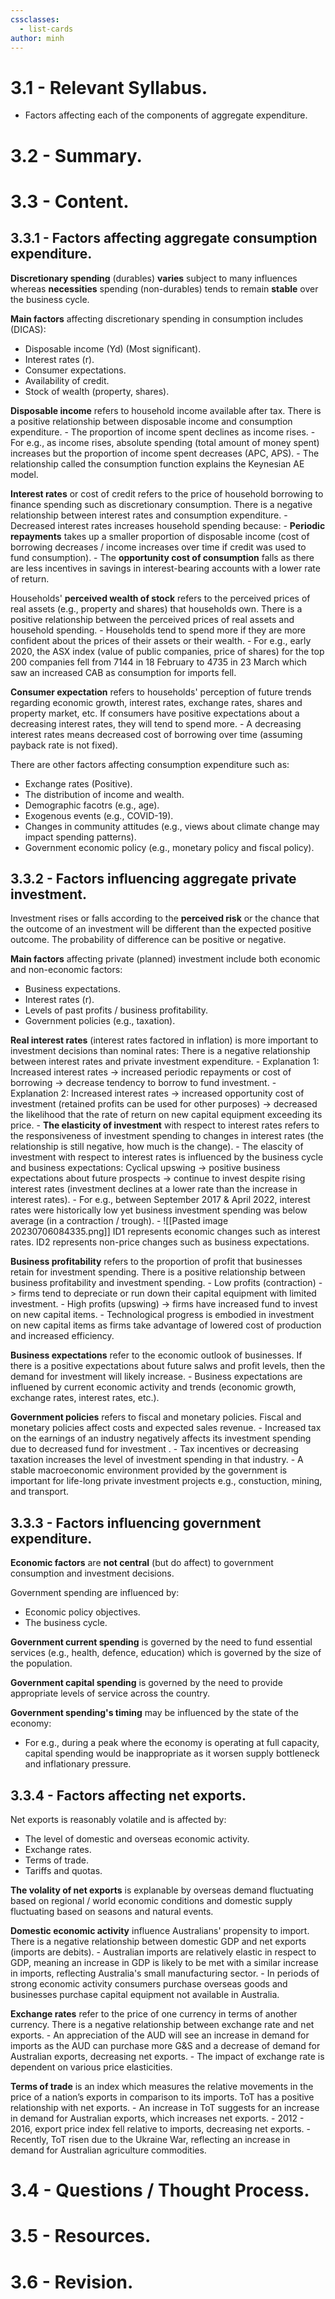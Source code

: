```yaml
---
cssclasses:
  - list-cards
author: minh
---
```

# 3.1 - Relevant Syllabus.
- Factors affecting each of the components of aggregate expenditure.

# 3.2 - Summary.
# 3.3 - Content.
## 3.3.1 - Factors affecting aggregate consumption expenditure.
**Discretionary spending** (durables) **varies** subject to many influences whereas **necessities** spending (non-durables) tends to remain **stable** over the business cycle.

**Main factors** affecting discretionary spending in consumption includes (DICAS):
- Disposable income (Yd) (Most significant).
- Interest rates (r).
- Consumer expectations.
- Availability of credit.
- Stock of wealth (property, shares).

**Disposable income** refers to household income available after tax.
	There is a positive relationship between disposable income and consumption expenditure.
	-
	 The proportion of income spent declines as income rises.
	-
	For e.g., as income rises, absolute spending (total amount of money spent) increases but the proportion of income spent decreases (APC, APS).
	-
	The relationship called the consumption function explains the Keynesian AE model. 

**Interest rates** or cost of credit refers to the price of household borrowing to finance spending such as discretionary consumption.
	There is a negative relationship between interest rates and consumption expenditure.
	-
	Decreased interest rates increases household spending because:
		- **Periodic repayments** takes up a smaller proportion of disposable income (cost of borrowing decreases / income increases over time if credit was used to fund consumption).
		- The **opportunity cost of consumption** falls as there are less incentives in savings in interest-bearing accounts with a lower rate of return.

Households' **perceived wealth of stock** refers to the perceived prices of real assets (e.g., property and shares) that households own. 
	There is a positive relationship between the perceived prices of real assets and household spending.
	-
	Households tend to spend more if they are more confident about the prices of their assets or their wealth.
	-
	For e.g., early 2020, the ASX index (value of public companies, price of shares) for the top 200 companies fell from 7144 in 18 February to 4735 in 23 March which saw an increased CAB as consumption for imports fell.

**Consumer expectation** refers to households' perception of future trends regarding economic growth, interest rates, exchange rates, shares and property market, etc.
	If consumers have positive expectations about a decreasing interest rates, they will tend to spend more.
	-
	A decreasing interest rates means decreased cost of borrowing over time (assuming payback rate is not fixed).

There are other factors affecting consumption expenditure such as:
- Exchange rates (Positive).
- The distribution of income and wealth.
- Demographic facotrs (e.g., age).
- Exogenous events (e.g., COVID-19).
- Changes in community attitudes (e.g., views about climate change may impact spending patterns).
- Government economic policy (e.g., monetary policy and fiscal policy).

## 3.3.2 - Factors influencing aggregate private investment.
Investment rises or falls according to the **perceived risk** or the chance that the outcome of an investment will be different than the expected positive outcome.
	The probability of difference can be positive or negative.

**Main factors** affecting private (planned) investment include both economic and non-economic factors:
- Business expectations.
- Interest rates (r).
- Levels of past profits / business profitability.
- Government policies (e.g., taxation).

**Real interest rates** (interest rates factored in inflation) is more important to investment decisions than nominal rates:
	There is a negative relationship between interest rates and private investment expenditure.
	-
	Explanation 1: Increased interest rates -> increased periodic repayments or cost of borrowing -> decrease tendency to borrow to fund investment.
	-
	Explanation 2: Increased interest rates -> increased opportunity cost of investment (retained profits can be used for other purposes) -> decreased the likelihood that the rate of return on new capital equipment exceeding its price.
	-
	**The elasticity of investment** with respect to interest rates refers to the responsiveness of investment spending to changes in interest rates (the relationship is still negative, how much is the change).
	-
	The elascity of investment with respect to interest rates is influenced by the business cycle and business expectations:
		Cyclical upswing -> positive business expectations about future prospects -> continue to invest despite rising interest rates (investment declines at a lower rate than the increase in interest rates).
		-
		For e.g., between September 2017 & April 2022, interest rates were historically low yet business investment spending was below average (in a contraction / trough).
	-
	![[Pasted image 20230706084335.png]]
	ID1 represents economic changes such as interest rates.
	ID2 represents non-price changes such as business expectations.

**Business profitability** refers to the proportion of profit that businesses retain for investment spending.
	There is a positive relationship between business profitability and investment spending.
	-
	Low profits (contraction) -> firms tend to depreciate or run down their capital equipment with limited investment.
	-
	High profits (upswing) -> firms have increased fund to invest on new capital items.
	-
	Technological progress is embodied in investment on new capital items as firms take advantage of lowered cost of production and increased efficiency.

**Business expectations** refer to the economic outlook of businesses. 
	If there is a positive expectations about future salws and profit levels, then the demand for investment will likely increase.
	-
	Business expectations are influened by current economic activity and trends (economic growth, exchange rates, interest rates, etc.). 

**Government policies** refers to fiscal and monetary policies.
	Fiscal and monetary policies affect costs and expected sales revenue.
	-
	Increased tax on the earnings of an industry negatively affects its investment spending due to decreased fund for investment .
	-
	Tax incentives or decreasing taxation increases the level of investment spending in that industry.
	-
	A stable macroeconomic environment provided by the government is important for life-long private investment projects e.g., constuction, mining, and transport.

## 3.3.3 - Factors influencing government expenditure.
**Economic factors** are **not central** (but do affect) to government consumption and investment decisions.

Government spending are influenced by:
- Economic policy objectives.
- The business cycle.

**Government current spending** is governed by the need to fund essential services (e.g., health, defence, education) which is governed by the size of the population.

**Government capital spending** is governed by the need to provide appropriate levels of service across the country.

**Government spending's timing** may be influenced by the state of the economy:
- For e.g., during a peak where the economy is operating at full capacity, capital spending would be inappropriate as it worsen supply bottleneck and inflationary pressure.

## 3.3.4 - Factors affecting net exports.
Net exports is reasonably volatile and is affected by:
- The level of domestic and overseas economic activity.
- Exchange rates.
- Terms of trade.
- Tariffs and quotas.

**The volality of net exports** is explanable by overseas demand fluctuating based on regional / world economic conditions and domestic supply fluctuating based on seasons and natural events.

**Domestic economic activity** influence Australians' propensity to import.
	There is a negative relationship between domestic GDP and net exports (imports are debits).
	-
	Australian imports are relatively elastic in respect to GDP, meaning an increase in GDP is likely to be met with a similar increase in imports, reflecting Australia's small manufacturing sector.
	-
	In periods of strong economic activity consumers purchase overseas goods and businesses purchase capital equipment not available in Australia.

**Exchange rates** refer to the price of one currency in terms of another currency.
	There is a negative relationship between exchange rate and net exports.
	-
	An appreciation of the AUD will see an increase in demand for imports as the AUD can purchase more G&S and a decrease of demand for Australian exports, decreasing net exports.
	-
	The impact of exchange rate is dependent on various price elasticities.

**Terms of trade** is an index which measures the relative movements in the price of a nation’s exports in comparison to its imports.
	ToT has a positive relationship with net exports.
	-
	An increase in ToT suggests for an increase in demand for Australian exports, which increases net exports.
	-
	2012 - 2016, export price index fell relative to imports, decreasing net exports.
	-
	Recently, ToT risen due to the Ukraine War, reflecting an increase in demand for Australian agriculture commodities.

# 3.4 - Questions / Thought Process.

# 3.5 - Resources.
# 3.6 - Revision.